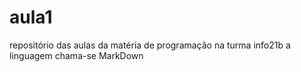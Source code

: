 # aula1
repositório das aulas da matéria de programação na turma info21b
a linguagem chama-se MarkDown
